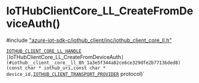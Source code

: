 # IoTHubClientCore_LL_CreateFromDeviceAuth()

\#include ["azure-iot-sdk-c/iothub_client/inc/iothub_client_core_ll.h"](../iot-c-ref-iothub-client-core-ll-h.md)  

[`IOTHUB_CLIENT_CORE_LL_HANDLE`](#iothub__client__core__ll_8h_1ad22c09a66c46ae2f464825eb7acd72d8) `[`IoTHubClientCore_LL_CreateFromDeviceAuth`](#iothub__client__core__ll_8h_1a3e5f344a82ce6ce329dfe2b7713bded8)(const char * iothub_uri,const char * device_id,`[`IOTHUB_CLIENT_TRANSPORT_PROVIDER`](#iothub__transport__ll_8h_1a85d87807cf4e5cc48e62a292007f44cb) protocol)`

